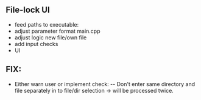 
## File-lock UI

- feed paths to executable:
- adjust parameter format main.cpp 
- adjust logic new file/own file
- add input checks 
- UI


## FIX:

- Either warn user or implement check:
-- Don't enter same directory and file separately in to file/dir selection -> will be processed twice.